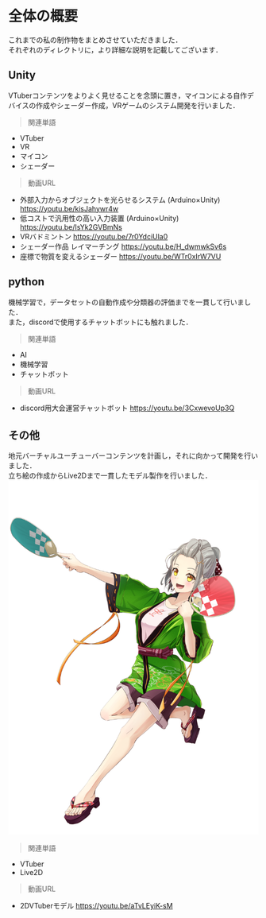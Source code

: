 # 全体の概要
これまでの私の制作物をまとめさせていただきました．<br>
それぞれのディレクトリに，より詳細な説明を記載してございます．
## Unity
VTuberコンテンツをよりよく見せることを念頭に置き，マイコンによる自作デバイスの作成やシェーダー作成，VRゲームのシステム開発を行いました．
 > 関連単語
 - VTuber
 - VR
 - マイコン
 - シェーダー
 > 動画URL
- 外部入力からオブジェクトを光らせるシステム (Arduino×Unity)
https://youtu.be/kisJahywr4w
- 低コストで汎用性の高い入力装置 (Arduino×Unity)
https://youtu.be/IsYk2GVBmNs
- VRバドミントン 
https://youtu.be/7r0YdciUla0
- シェーダー作品 レイマーチング
https://youtu.be/H_dwmwkSv6s
- 座標で物質を変えるシェーダー
https://youtu.be/WTr0xIrW7VU
 ## python
機械学習で，データセットの自動作成や分類器の評価までを一貫して行いました．<br>
また，discordで使用するチャットボットにも触れました．
>関連単語
- AI
- 機械学習
- チャットボット
>動画URL
- discord用大会運営チャットボット
https://youtu.be/3CxwevoUp3Q
## その他
地元バーチャルユーチューバーコンテンツを計画し，それに向かって開発を行いました．<br>
立ち絵の作成からLive2Dまで一貫したモデル製作を行いました．
![計画していたVTuber](/other/VTuber_Image.png) 

> 関連単語
- VTuber
- Live2D
> 動画URL
- 2DVTuberモデル
https://youtu.be/aTvLEyiK-sM
